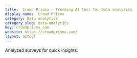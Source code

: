```yaml
---
title:  Crowd Prisma - Trending AI tool for Data analytics
display_name:  Crowd Prisma
category: Data analytics
category_slug: data-analytics
key: crowdprisma_com
website: https://crowdprisma.com/
layout: aitool
---
```


Analyzed surveys for quick insights.

